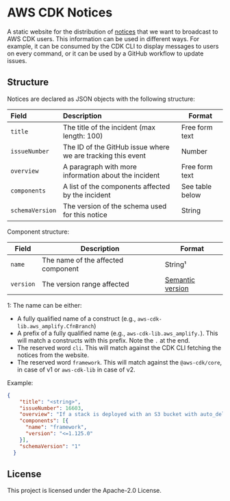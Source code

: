 # AWS CDK Notices

A static website for the distribution of [notices][1] that we want to
broadcast to AWS CDK users. This information can be used in different ways. For
example, it can be consumed by the CDK CLI to display messages to users on every
command, or it can be used by a GitHub workflow to update issues.

## Structure

Notices are declared as JSON objects with the following structure:

| Field           | Description                                                 | Format          |
| :-------------- | :---------------------------------------------------------- | --------------- |
| `title`         | The title of the incident (max length: 100)                 | Free form text  |
| `issueNumber`   | The ID of the GitHub issue where we are tracking this event | Number          |
| `overview`      | A paragraph with more information about the incident        | Free form text  |
| `components`    | A list of the components affected by the incident           | See table below |
| `schemaVersion` | The version of the schema used for this notice              | String          |

Component structure:

| Field     | Description                        | Format                     |
| --------- | ---------------------------------- | -------------------------- |
| `name`    | The name of the affected component | String¹                    |
| `version` | The version range affected         | [Semantic version][semver] |

1: The name can be either:

* A fully qualified name of a construct (e.g., `aws-cdk-lib.aws_amplify.CfnBranch`)
* A prefix of a fully qualified name (e.g., `aws-cdk-lib.aws_amplify.`).
  This will match a constructs with this prefix. Note the `.` at the end.
* The reserved word `cli`. This will match against the CDK CLI fetching
  the notices from the website.
* The reserved word `framework`. This will match against the
  `@aws-cdk/core`, in case of v1 or `aws-cdk-lib` in case of v2.

[semver]: https://www.npmjs.com/package/semver

Example:

```json
{
    "title": "<string>",
    "issueNumber": 16603,
    "overview": "If a stack is deployed with an S3 bucket with auto_delete_objects=True, and then re-deployed with auto_delete_objects=False, all the objects in the bucket will be deleted.",
    "components": [{
      "name": "framework",
      "version": "<=1.125.0"
    }],
    "schemaVersion": "1"
  }
```

## License

This project is licensed under the Apache-2.0 License.

[1]: https://cli.cdk.dev-tools.aws.dev/notices.json
